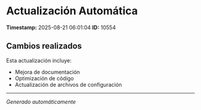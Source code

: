 # Actualización Automática

**Timestamp:** 2025-08-21 06:01:04
**ID:** 10554

## Cambios realizados

Esta actualización incluye:
- Mejora de documentación
- Optimización de código
- Actualización de archivos de configuración

---
*Generado automáticamente*
